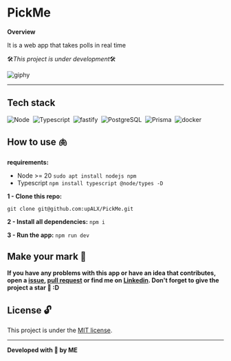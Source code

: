 # PickMe

**Overview**

It is a web app that takes polls in real time

🛠️*This project is under development*🛠️

![giphy](https://github.com/upALX/All-Assets/blob/main/construction-little-girl.webp)

---

## Tech stack

![Node](https://img.shields.io/badge/-Node-05122A?style=flat&logo=node.js)&nbsp;
![Typescript](https://img.shields.io/badge/-Typescript-05122A?style=flat&logo=typescript)&nbsp;
![fastify](https://img.shields.io/badge/-Fastify-05122A?style=flat&logo=fastify)&nbsp;
![PostgreSQL](https://img.shields.io/badge/-PostgreSQL-05122A?style=flat&logo=postgresql)&nbsp;
![Prisma](https://img.shields.io/badge/-Prisma-05122A?style=flat&logo=prisma)&nbsp;
![docker](https://img.shields.io/badge/-Docker-05122A?style=flat&logo=docker)&nbsp;
<!--  ![SQLAlchemy](https://img.shields.io/badge/-django-05122A?style=flat&logo=SQLAlchemy)&nbsp;-->

## How to use 🫁

**requirements:**
  - Node >= 20 ``sudo apt install nodejs npm``
  - Typescript ``npm install typescript @node/types -D``

**1 - Clone this repo:**
```
git clone git@github.com:upALX/PickMe.git
```

**2 - Install all dependencies:**
``
npm i
``

**3 - Run the app:**
``
npm run dev
``

## Make your mark :triangular_flag_on_post:   

**If you have any problems with this app or have an idea that contributes, open a [issue](https://github.com/upALX/PickMe/issues), [pull request](https://github.com/upALX/PickMe/pulls) or find me on [Linkedin](https://www.linkedin.com/in/alxinc/). Don't forget to give the project a star 🌟 :D**

## License :unlock:

This project is under the [MIT license](https://github.com/upALX/PickMe/blob/main/LICENSE).

---

**Developed with 💜 by ME**
